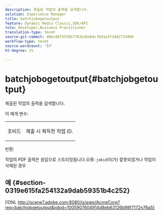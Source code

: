 ```yaml
---
description: 제출된 작업의 출력을 검색합니다.
solution: Experience Manager
title: batchjobogetoutput
feature: Dynamic Media Classic,SDK/API
role: Developer,Business Practitioner
translation-type: tm+mt
source-git-commit: d0bc88f55f857762b3bab4c76d1e3f3dd2733d60
workflow-type: tm+mt
source-wordcount: '57'
ht-degree: 1%

---
```



# batchjobogetoutput{#batchjobgetoutput}

제출된 작업의 출력을 검색합니다.

이 매개 변수:

<table id="simpletable_D8AA325968AD4FAEA7B214F0CBBF3F08"> 
 <tr class="strow"> 
  <td class="stentry"> <p> <span class="codeph"> 조비드  </span> </p> </td> 
  <td class="stentry"> <p>제출 시 획득한 작업 ID. </p> </td> 
 </tr> 
</table>

반환:

작업의 PDF 출력은 응답으로 스트리밍됩니다.오류: `jobid`이(가) 잘못되었거나 작업이 삭제된 경우

## 예 {#section-0319e615fa254132a9dab59351b4c252}

[!DNL http://scene7.adobe.com:8080/is/agm/AcmeCorp?req=batchjobgetoutput&jobid=1005907604914d8eb63126b98f7172n76a5]
